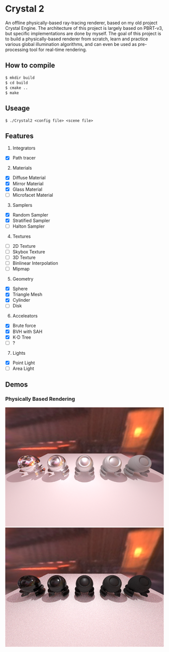 # Crystal 2
An offline physically-based ray-tracing renderer, based on my old project Crystal Engine. The architecture of this project is largely based on PBRT-v3, but specific implementations are done by myself. The goal of this project is to build a physically-based renderer from scratch, learn and practice various global illumination algorithms, and can even be used as pre-processing tool for real-time rendering.

## How to compile
```
$ mkdir build
$ cd build
$ cmake ..
$ make
```

## Useage
```
$ ./Crystal2 <config file> <scene file>
```

## Features
1. Integrators
- [x] Path tracer

2. Materials
- [x] Diffuse Material
- [x] Mirror Material
- [x] Glass Material
- [ ] Microfacet Material

3. Samplers
- [x] Random Sampler
- [x] Stratified Sampler
- [ ] Halton Sampler

4. Textures
- [ ] 2D Texture
- [ ] Skybox Texture
- [ ] 3D Texture
- [ ] Binlinear Interpolation
- [ ] Mipmap

5. Geometry
- [x] Sphere
- [x] Triangle Mesh
- [x] Cylinder
- [ ] Disk 

6. Acceleators
- [x] Brute force
- [x] BVH with SAH
- [x] K-D Tree
- [ ] ?

7. Lights
- [x] Point Light
- [ ] Area Light  

## Demos
### Physically Based Rendering
![](Images/PBR1.png)
![](Images/PBR2.png)